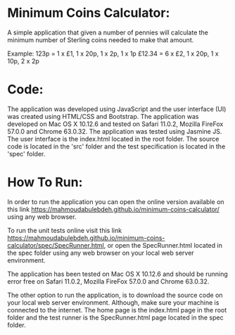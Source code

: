 # Minimum Coins Calculator:
A simple application that given a number of pennies will calculate the minimum number of Sterling coins needed to make that amount.

Example:
123p = 1 x £1, 1 x 20p, 1 x 2p, 1 x 1p
£12.34 = 6 x £2, 1 x 20p, 1 x 10p, 2 x 2p

# Code:
The application was developed using JavaScript and the user interface (UI) was created using HTML/CSS and Bootstrap.
The application was developed on Mac OS X 10.12.6 and tested on Safari 11.0.2, Mozilla FireFox 57.0.0 and Chrome 63.0.32.
The application was tested using Jasmine JS.
The user interface is the index.html located in the root folder.
The source code is located in the 'src' folder and the test specification is located in the 'spec' folder.

# How To Run:
In order to run the application you can open the online version available on this link https://mahmoudabulebdeh.github.io/minimum-coins-calculator/ using any web browser.

To run the unit tests online visit this link https://mahmoudabulebdeh.github.io/minimum-coins-calculator/spec/SpecRunner.html, or open the SpecRunner.html located in the spec folder using any web browser on your local web server environment.

The application has been tested on Mac OS X 10.12.6 and should be running error free on Safari 11.0.2, Mozilla FireFox 57.0.0 and Chrome 63.0.32.

The other option to run the application, is to download the source code on your local web server environment. Although, make sure your machine is connected to the internet. The home page is the index.html page in the root folder and the test runner is the SpecRunner.html page located in the spec folder.

